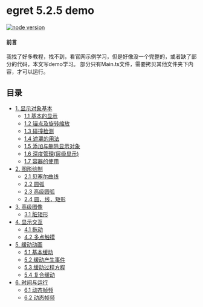 # egret 5.2.5 demo
[![node version][node-image]][node-url]

[node-image]: https://img.shields.io/badge/node.js-%3E=_8-green.svg?style=flat-square
[node-url]: http://nodejs.org/download/

#### 前言
我找了好多教程，找不到，看官网示例学习，但是好像没一个完整的，或者缺了部分的代码，本文写demo学习。
部分只有Main.ts文件，需要拷贝其他文件夹下内容，才可以运行。

## 目录
* [1. 显示对象基本](https://github.com/ljcGitHub/egret-examples/tree/master/demo01/1)
  * [1.1 基本的显示](https://github.com/ljcGitHub/egret-examples/tree/master/demo01/1)
  * [1.2 锚点及旋转缩放](https://github.com/ljcGitHub/egret-examples/tree/master/demo01/2)
  * [1.3 碰撞检测](https://github.com/ljcGitHub/egret-examples/tree/master/demo01/3)
  * [1.4 遮罩的用法](https://github.com/ljcGitHub/egret-examples/tree/master/demo01/4)
  * [1.5 添加与删除显示对象](https://github.com/ljcGitHub/egret-examples/tree/master/demo01/5)
  * [1.6 深度管理(层级显示)](https://github.com/ljcGitHub/egret-examples/tree/master/demo01/6)
  * [1.7 容器的使用](https://github.com/ljcGitHub/egret-examples/tree/master/demo01/7)
* [2. 图形绘制](https://github.com/ljcGitHub/egret-examples/tree/master/demo02/1)
  * [2.1 贝塞尔曲线](https://github.com/ljcGitHub/egret-examples/tree/master/demo02/1)
  * [2.2 圆弧](https://github.com/ljcGitHub/egret-examples/tree/master/demo02/2)
  * [2.3 高级圆弧](https://github.com/ljcGitHub/egret-examples/tree/master/demo02/3)
  * [2.4 圆，线，矩形](https://github.com/ljcGitHub/egret-examples/tree/master/demo02/4)
* [3. 高级图像](https://github.com/ljcGitHub/egret-examples/tree/master/demo03/1)
  * [3.1 脏矩形](https://github.com/ljcGitHub/egret-examples/tree/master/demo03/1)
* [4. 显示交互](https://github.com/ljcGitHub/egret-examples/tree/master/demo04/1)
  * [4.1 拖动](https://github.com/ljcGitHub/egret-examples/tree/master/demo04/1)
  * [4.2 多点触摸](https://github.com/ljcGitHub/egret-examples/tree/master/demo04/2)
* [5. 缓动动画](https://github.com/ljcGitHub/egret-examples/tree/master/demo05/1)
  * [5.1 基本缓动](https://github.com/ljcGitHub/egret-examples/tree/master/demo05/1)
  * [5.2 缓动产生事件](https://github.com/ljcGitHub/egret-examples/tree/master/demo05/2)
  * [5.3 缓动过程方程](https://github.com/ljcGitHub/egret-examples/tree/master/demo05/3)
  * [5.4 复合缓动](https://github.com/ljcGitHub/egret-examples/tree/master/demo05/4)
* [6. 时间与运行](https://github.com/ljcGitHub/egret-examples/tree/master/demo06/1)
  * [6.1 动态帧频](https://github.com/ljcGitHub/egret-examples/tree/master/demo06/1)
  * [6.2 动态帧频](https://github.com/ljcGitHub/egret-examples/tree/master/demo06/2)
  
  